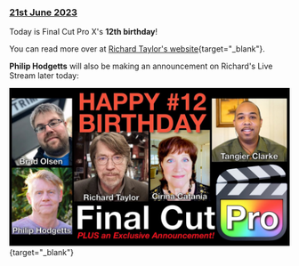 ### [21st June 2023](/news/20230621)

Today is Final Cut Pro X's **12th birthday**!

You can read more over at [Richard Taylor's website](https://fcpx.tv/birthday12fcp.html){target="_blank"}.

**Philip Hodgetts** will also be making an announcement on Richard's Live Stream later today:

[![](/static/12-birthday-live-stream.jpg)](https://www.youtube.com/watch?v=O77VCWjnob4){target="_blank"}